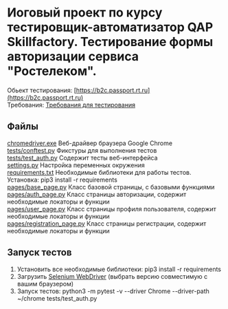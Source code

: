 # Иоговый проект по курсу тестировщик-автоматизатор QAP Skillfactory. Тестирование формы авторизации сервиса "Ростелеком".

Обьект тестирования: [https://b2c.passport.rt.ru](https://b2c.passport.rt.ru)  
Требования: [Требования для тестирования](https://docs.google.com/document/d/12yoTwHSTXxIUQQCH32OvlSd3QYUt_aQk/edit)  

Файлы
-----
[chromedriver.exe](chromedriver.exe) Веб-драйвер браузера Google Chrome  
[tests/conftest.py](tests/conftest.py) Фикстуры для выполнения тестов  
[tests/test_auth.py](tests/test_auth.py) Содержит тесты веб-интерфейса  
[settings.py](settings.py) Настройка переменных окружения  
[requirements.txt](requirements.txt) Необходимые библиотеки для работы тестов. Установка: pip3 install -r requirements  
[pages/base_page.py](pages/base_page.py) Класс базовой страницы, с базовыми функциями  
[pages/auth_page.py](pages/auth_page.py) Класс страницы авторизации, содержит необходимые локаторы и функции  
[pages/user_page.py](pages/user_page.py) Класс страницы профиля пользователя, содержит необходимые локаторы и функции  
[pages/registration_page.py](pages/registration_page.py) Класс страницы регистрации, содержит необходимые локаторы и функции   

Запуск тестов
-------------
1) Установить все необходимые библиотеки: pip3 install -r requirements
2) Загрузить [Selenium WebDriver](https://chromedriver.chromium.org/downloads) (выбрать версию совместимую с вашим браузером)
3) Запуск тестов: python3 -m pytest -v --driver Chrome --driver-path ~/chrome tests/test_auth.py
